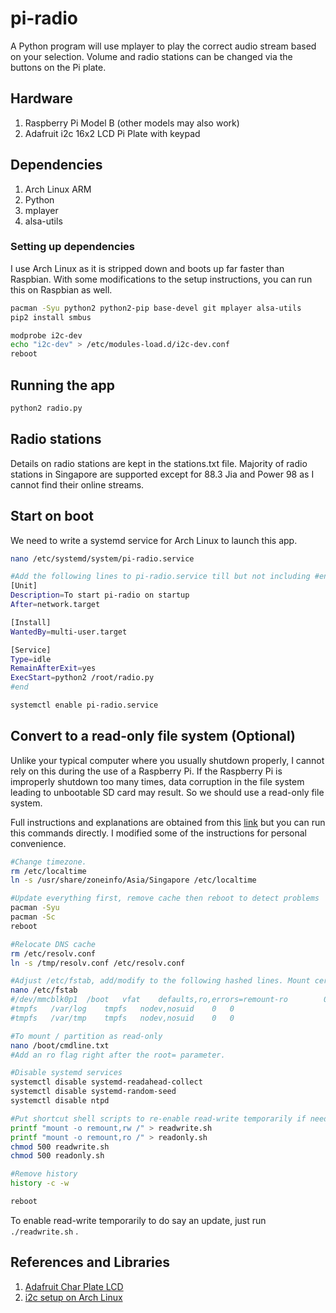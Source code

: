 pi-radio
========

A Python program will use mplayer to play the correct audio stream based on your selection. Volume and radio stations can be changed via the buttons on the Pi plate.


## Hardware

1. Raspberry Pi Model B (other models may also work)
2. Adafruit i2c 16x2 LCD Pi Plate with keypad

## Dependencies

1. Arch Linux ARM
2. Python
3. mplayer
4. alsa-utils


### Setting up dependencies

I use Arch Linux as it is stripped down and boots up far faster than Raspbian. With some modifications to the setup instructions, you can run this on Raspbian as well.

```bash
pacman -Syu python2 python2-pip base-devel git mplayer alsa-utils
pip2 install smbus

modprobe i2c-dev
echo "i2c-dev" > /etc/modules-load.d/i2c-dev.conf
reboot
```

## Running the app

```bash
python2 radio.py
```

## Radio stations

Details on radio stations are kept in the stations.txt file.  Majority of radio stations in Singapore are supported except for 88.3 Jia and Power 98 as I cannot find their online streams.


## Start on boot

We need to write a systemd service for Arch Linux to launch this app. 

```bash
nano /etc/systemd/system/pi-radio.service

#Add the following lines to pi-radio.service till but not including #end
[Unit]
Description=To start pi-radio on startup
After=network.target

[Install]
WantedBy=multi-user.target

[Service]
Type=idle
RemainAfterExit=yes
ExecStart=python2 /root/radio.py
#end

systemctl enable pi-radio.service
```


## Convert to a read-only file system (Optional)

Unlike your typical computer where you usually shutdown properly, I cannot rely on this during the use of a Raspberry Pi. If the Raspberry Pi is improperly shutdown too many times, data corruption in the file system leading to unbootable SD card may result. So we should use a read-only file system.

Full instructions and explanations are obtained from this [link](http://ruiabreu.org/2013-06-02-booting-raspberry-pi-in-readonly.html) but you can run this commands directly. I modified some of the instructions for personal convenience.

```bash
#Change timezone.
rm /etc/localtime
ln -s /usr/share/zoneinfo/Asia/Singapore /etc/localtime

#Update everything first, remove cache then reboot to detect problems
pacman -Syu  
pacman -Sc
reboot

#Relocate DNS cache
rm /etc/resolv.conf
ln -s /tmp/resolv.conf /etc/resolv.conf

#Adjust /etc/fstab, add/modify to the following hashed lines. Mount certain directories to RAM disk.
nano /etc/fstab
#/dev/mmcblk0p1  /boot   vfat    defaults,ro,errors=remount-ro        0       0
#tmpfs   /var/log    tmpfs   nodev,nosuid    0   0
#tmpfs   /var/tmp    tmpfs   nodev,nosuid    0   0

#To mount / partition as read-only
nano /boot/cmdline.txt
#Add an ro flag right after the root= parameter.

#Disable systemd services
systemctl disable systemd-readahead-collect
systemctl disable systemd-random-seed
systemctl disable ntpd

#Put shortcut shell scripts to re-enable read-write temporarily if needed
printf "mount -o remount,rw /" > readwrite.sh
printf "mount -o remount,ro /" > readonly.sh
chmod 500 readwrite.sh
chmod 500 readonly.sh

#Remove history
history -c -w

reboot
```


To enable read-write temporarily to do say an update, just run `./readwrite.sh` .



## References and Libraries

1. [Adafruit Char Plate LCD](https://learn.adafruit.com/adafruit-16x2-character-lcd-plus-keypad-for-raspberry-pi/overview)
2. [i2c setup on Arch Linux](http://cfedk.host.cs.st-andrews.ac.uk/site/?q=2013-pi)








